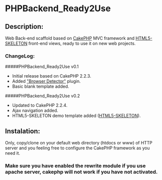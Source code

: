 # PHPBackend_Ready2Use

## Description:

Web Back-end scaffold based on [CakePHP](http://www.cakephp.org) MVC framework and [HTML5-SKELETON](http://smorcuend.github.com/HTML5-SKELETON) front-end views, ready to use it on new web projects. 

### ChangeLog:

#####PHPBackend_Ready2Use v0.1

* Initial release based on CakePHP 2.2.3.
* Added ["Browser Detector"](https://github.com/smorcuend/BrowserDetectComp_CakePHP) plugin.
* Basic blank template added.

#####PHPBackend_Ready2Use v0.2

* Updated to CakePHP 2.2.4.
* Ajax navigation added.
* HTML5-SKELETON demo template added ([HTML5-SKELETON](http://smorcuend.github.com/HTML5-SKELETON)).

## Instalation:

Only, copy/clone on your default web directory (htdocs or www) of HTTP server and you feeling free to configure the CakePHP framework as you need it.

### Make sure you have enabled the rewrite module if you use apache server, cakephp will not work if you have not activated.